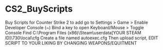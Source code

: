 # CS2_BuyScripts
Buy Scripts for Counter Strike 2
to add go to Settings > Game > Enable Developer Console (~)
Bind a key to open Keyboard/Mouse > Toggle Console 
Find C:\Program Files (x86)\Steam\userdata\[YOUR STEAM ID]\730\local\cfg
Create a file named autoexec.cfg
Then upload script, EDIT SCRIPT TO YOUR LIKING BY CHANGING WEAPONS/EQUITMENT
